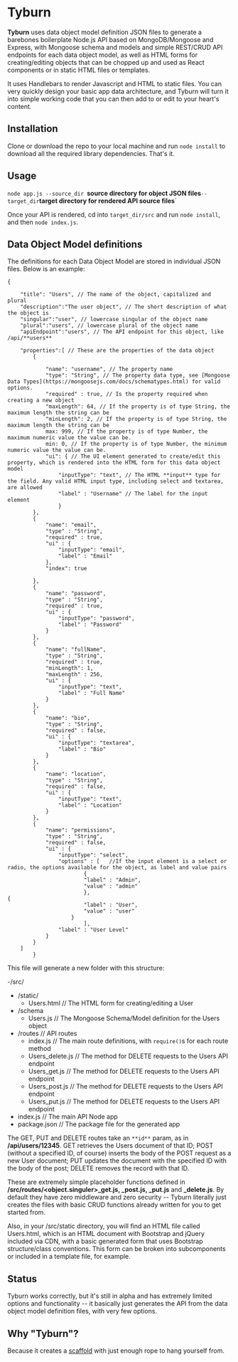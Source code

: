 # Tyburn

**Tyburn** uses data object model definition JSON files to generate a barebones boilerplate Node.js API based on MongoDB/Mongoose and Express, with Mongoose schema and models and simple REST/CRUD API endpoints for each data object model, as well as HTML forms for creating/editing objects that can be chopped up and used as React components or in static HTML files or templates.

It uses Handlebars to render Javascript and HTML to static files. You can very quickly design your basic app data architecture, and Tyburn will turn it into simple working code that you can then add to or edit to your heart's content.

## Installation
Clone or download the repo to your local machine and run `node install` to download all the required library dependencies. That's it.

## Usage

`node app.js --source_dir `**source directory for object JSON files**` --target_dir `**target directory for rendered API source files**`

Once your API is rendered, cd into `target_dir/src` and run `node install`, and then `node index.js`.

## Data Object Model definitions

The definitions for each Data Object Model are stored in individual JSON files. Below is an example:

```
{
	 
	"title": "Users", // The name of the object, capitalized and plural
	"description":"The user object", // The short description of what the object is
	"singular":"user", // lowercase singular of the object name
	"plural":"users", // lowercase plural of the object name 
	"apiEndpoint":"users", // The API endpoint for this object, like /api/**users**
	
    "properties":[ // These are the properties of the data object
		{ 
			
			"name": "username", // The property name
			"type": "String", // The property data type, see [Mongoose Data Types](https://mongoosejs.com/docs/schematypes.html) for valid options.
			"required" : true, // Is the property required when creating a new object
			"maxLength": 64, // If the property is of type String, the maximum length the string can be 
			"minLength": 2, // If the property is of type String, the maximum length the string can be 
            max: 999, // If the property is of type Number, the maximum numeric value the value can be.
            min: 0, // If the property is of type Number, the minimum numeric value the value can be.			
            "ui": { // The UI element generated to create/edit this property, which is rendered into the HTML form for this data object model
				"inputType": "text", // The HTML **input** type for the field. Any valid HTML input type, including select and textarea, are allowed
				"label" : "Username" // The label for the input element
				}
		},
		{
			"name": "email",
			"type" : "String",
			"required" : true,
			"ui" : {
				"inputType": "email",
				"label" : "Email"
			},
			"index": true

		},
		{
			"name": "password",
			"type" : "String",
			"required" : true,
			"ui" : {
				"inputType": "password",
				"label" : "Password"
			}
		},
		{
			"name": "fullName",
			"type" : "String",
			"required" : true,
			"minLength": 1,
			"maxLength" : 256,
			"ui" : {
				"inputType": "text",
				"label" : "Full Name"
			}
		},
		{
			"name": "bio",
			"type" : "String",
			"required" : false,
			"ui" : {
				"inputType": "textarea",
				"label" : "Bio"
			}
		},
		{
			"name": "location",
			"type" : "String",
			"required" : false,
			"ui" : {
				"inputType": "text",
				"label" : "Location"
			}
		},
		{
			"name": "permissions",
			"type" : "String",
			"required" : false,
			"ui" : {
				"inputType": "select",
				"options" : [   //If the input element is a select or radio, the options available for the object, as label and value pairs
						{
						"label" : "Admin",
						"value" : "admin"
						},
{
						"label" : "User",
						"value" : "user"
					}
						],
				"label" : "User Level"
			}
		}	
	]
		}
```

This file will generate a new folder with this structure:

-/src/
 - /static/
   - Users.html         // The HTML form for creating/editing a User
 - /schema
   - Users.js           // The Mongoose Schema/Model definition for the Users object
 - /routes              // API routes
   - index.js           // The main route definitions, with `require()`s for each route method
   - Users_delete.js    // The method for DELETE requests to the Users API endpoint
   - Users_get.js       // The method for DELETE requests to the Users API endpoint
   - Users_post.js      // The method for DELETE requests to the Users API endpoint
   - Users_put.js       // The method for DELETE requests to the Users API endpoint
 - index.js             // The main API Node app
 - package.json         // The package file for the generated app

The GET, PUT and DELETE routes take an `**id**` param, as in **/api/users/12345**. GET retrieves the Users document of that ID; POST (without a specified ID, of course) inserts the body of the POST request as a new User document; PUT updates the document with the specified ID with the body of the post; DELETE removes the record with that ID.

These are extremely simple placeholder functions defined in **/src/routes/<object.singuler>_get.js, _post.js, _put.js** and **_delete.js**. By default they have zero middleware and zero security -- Tyburn literally just creates the files with basic CRUD functions already written for you to get started from.

Also, in your /src/static directory, you will find an HTML file called Users.html, which is an HTML document with Bootstrap and jQuery included via CDN, with a basic generated form that uses Bootstrap structure/class conventions. This form can be broken into subcomponents or included in a template file, for example.

## Status
Tyburn works correctly, but it's still in alpha and has extremely limited options and functionality -- it basically just generates the API from the data object model definition files, with very few options.

## Why "Tyburn"?
Because it creates a [scaffold](https://en.wikipedia.org/wiki/Tyburn#Tyburn_gallows) with just enough rope to hang yourself from.

